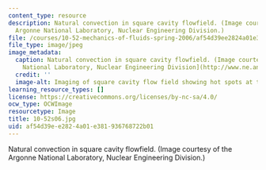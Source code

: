 ```yaml
---
content_type: resource
description: Natural convection in square cavity flowfield. (Image courtesy of the
  Argonne National Laboratory, Nuclear Engineering Division.)
file: /courses/10-52-mechanics-of-fluids-spring-2006/af54d39ee2824a01e381936768722b01_10-52s06.jpg
file_type: image/jpeg
image_metadata:
  caption: Natural convection in square cavity flowfield. (Image courtesy of the [Argonne
    National Laboratory, Nuclear Engineering Division](http://www.ne.anl.gov/).)
  credit: ''
  image-alt: Imaging of square cavity flow field showing hot spots at the sides.
learning_resource_types: []
license: https://creativecommons.org/licenses/by-nc-sa/4.0/
ocw_type: OCWImage
resourcetype: Image
title: 10-52s06.jpg
uid: af54d39e-e282-4a01-e381-936768722b01
---
```

Natural convection in square cavity flowfield. (Image courtesy of the Argonne National Laboratory, Nuclear Engineering Division.)